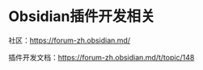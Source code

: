 # Obsidian插件开发相关

社区：<https://forum-zh.obsidian.md/>

插件开发文档：<https://forum-zh.obsidian.md/t/topic/148>
